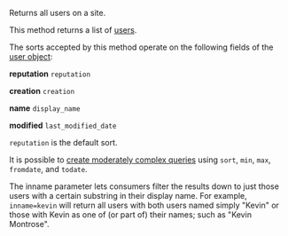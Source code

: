 Returns all users on a site.

This method returns a list of [users](#model-User).

The sorts accepted by this method operate on the following fields of the [user object](#model-User):

**reputation**
`reputation`

**creation**
`creation`

**name**
`display_name`

**modified**
`last_modified_date`

`reputation` is the default sort.

It is possible to [create moderately complex queries](#complex-queries) using `sort`, `min`, `max`, `fromdate`, and
`todate`.

The inname parameter lets consumers filter the results down to just those users with a certain substring in their
display name. For example, `inname=kevin` will return all users with both users named simply "Kevin" or those with
Kevin as one of (or part of) their names; such as "Kevin Montrose".
